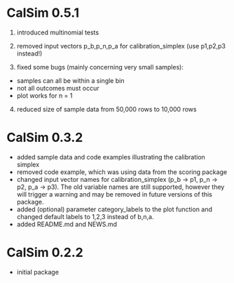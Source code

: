 # CalSim 0.5.1
1. introduced multinomial tests

2. removed input vectors p_b,p_n,p_a for calibration_simplex (use p1,p2,p3 instead!)

3. fixed some bugs (mainly concerning very small samples):
 - samples can all be within a single bin
 - not all outcomes must occur
 - plot works for n = 1

4. reduced size of sample data from 50,000 rows to 10,000 rows

# CalSim 0.3.2
- added sample data and code examples illustrating the calibration simplex
- removed code example, which was using data from the scoring package
- changed input vector names for calibration_simplex (p_b -> p1, p_n -> p2, p_a -> p3). The old variable names are still supported, however they will trigger a warning and may be removed in future versions of this package.
- added (optional) parameter category_labels to the plot function and changed default labels to 1,2,3 instead of b,n,a.
- added README.md and NEWS.md

# CalSim 0.2.2
- initial package
